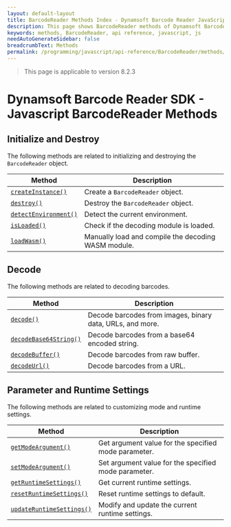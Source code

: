 ```yaml
---
layout: default-layout
title: BarcodeReader Methods Index - Dynamsoft Barcode Reader JavaScript Edition API
description: This page shows BarcodeReader methods of Dynamsoft Barcode Reader JavaScript SDK.
keywords: methods, BarcodeReader, api reference, javascript, js
needAutoGenerateSidebar: false
breadcrumbText: Methods
permalink: /programming/javascript/api-reference/BarcodeReader/methods/
---
```

<!--NOTE, This page is used until version 8.2.3-->

> This page is applicable to version 8.2.3

# Dynamsoft Barcode Reader SDK - Javascript BarcodeReader Methods

## Initialize and Destroy

The following methods are related to initializing and destroying the `BarcodeReader` object.

| Method               | Description |
|----------------------|-------------|
| [`createInstance()`](initialize-and-destroy.md#createinstance) | Create a  `BarcodeReader` object. |
| [`destroy()`](initialize-and-destroy.md#destroy) | Destroy the `BarcodeReader` object. |
| [`detectEnvironment()`](initialize-and-destroy.md#detectenvironment) | Detect the current environment. |
| [`isLoaded()`](initialize-and-destroy.md#isloaded) | Check if the decoding module is loaded. |
| [`loadWasm()`](initialize-and-destroy.md#loadwasm) | Manually load and compile the decoding WASM module. |

## Decode

The following methods are related to decoding barcodes.

| Method               | Description |
|----------------------|-------------|
| [`decode()`](decode.md#decode) | Decode barcodes from images, binary data, URLs, and more. |
| [`decodeBase64String()`](decode.md#decodebase64string) | Decode barcodes from a base64 encoded string. |
| [`decodeBuffer()`](decode.md#decodebuffer) | Decode barcodes from raw buffer. |
| [`decodeUrl()`](decode.md#decodeurl) | Decode barcodes from a URL. |

## Parameter and Runtime Settings

The following methods are related to customizing mode and runtime settings.

| Method               | Description |
|----------------------|-------------|
| [`getModeArgument()`](parameter-and-runtime-settings.md#getmodeargument) | Get argument value for the specified mode parameter. |
| [`setModeArgument()`](parameter-and-runtime-settings.md#setmodeargument) | Set argument value for the specified mode parameter. |
| [`getRuntimeSettings()`](parameter-and-runtime-settings.md#getruntimesettings) | Get current runtime settings. |
| [`resetRuntimeSettings()`](parameter-and-runtime-settings.md#resetruntimesettings) | Reset runtime settings to default. |
| [`updateRuntimeSettings()`](parameter-and-runtime-settings.md#updateruntimesettings) | Modify and update the current runtime settings. |
